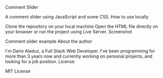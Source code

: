 Comment Slider

A comment slider using JavaScript and some CSS.
How to use locally

Clone the repository on your local machine Open the HTML file directly on your browser or run the project using Live Server.
Screenshot

Comment slider example
About the author

I'm Dario Aladuz, a Full Stack Web Developer. I've been programming for more than 3 years now and currently working on personal projects, and looking for a job position.
License

MIT License